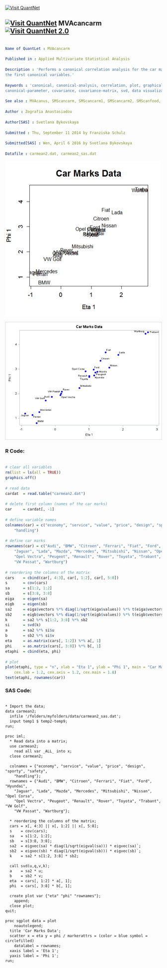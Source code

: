 
[<img src="https://github.com/QuantLet/Styleguide-and-FAQ/blob/master/pictures/banner.png" width="880" alt="Visit QuantNet">](http://quantlet.de/index.php?p=info)

## [<img src="https://github.com/QuantLet/Styleguide-and-Validation-procedure/blob/master/pictures/qloqo.png" alt="Visit QuantNet">](http://quantlet.de/) **MVAcancarm** [<img src="https://github.com/QuantLet/Styleguide-and-Validation-procedure/blob/master/pictures/QN2.png" width="60" alt="Visit QuantNet 2.0">](http://quantlet.de/d3/ia)

```yaml

Name of QuantLet : MVAcancarm

Published in : Applied Multivariate Statistical Analysis

Description : 'Performs a canonical correlation analysis for the car marks data and shows a plot of
the first canonical variables.'

Keywords : 'canonical, canonical-analysis, correlation, plot, graphical representation,
canonical-parameter, covariance, covariance-matrix, svd, data visualization, sas'

See also : MVAcanus, SMScancarm, SMScancarm1, SMScancarm2, SMScanfood, SMScanus

Author : Zografia Anastasiadou

Author[SAS] : Svetlana Bykovskaya

Submitted : Thu, September 11 2014 by Franziska Schulz

Submitted[SAS] : Wen, April 6 2016 by Svetlana Bykovskaya

Datafile : carmean2.dat, carmean2_sas.dat

```

![Picture1](MVAcancarm.png)

![Picture2](MVAcancarm_sas.png)


### R Code:
```r

# clear all variables
rm(list = ls(all = TRUE))
graphics.off()

# read data
cardat  = read.table("carmean2.dat")

# delete first column (names of the car marks)
car     = cardat[, -1]

# define variable names
colnames(car) = c("economy", "service", "value", "price", "design", "sporty", "safety", 
    "handling")

# define car marks
rownames(car) = c("Audi", "BMW", "Citroen", "Ferrari", "Fiat", "Ford", "Hyundai", 
    "Jaguar", "Lada", "Mazda", "Mercedes", "Mitsubishi", "Nissan", "Opel Corsa", 
    "Opel Vectra", "Peugeot", "Renault", "Rover", "Toyota", "Trabant", "VW Golf", 
    "VW Passat", "Wartburg")

# reordering the columns of the matrix
cars    = cbind(car[, 4:3], car[, 1:2], car[, 5:8])
s       = cov(cars)
sa      = s[1:2, 1:2]
sb      = s[3:8, 3:8]
eiga    = eigen(sa)
eigb    = eigen(sb)
sa2     = eiga$vectors %*% diag(1/sqrt(eiga$values)) %*% t(eiga$vectors)
sb2     = eigb$vectors %*% diag(1/sqrt(eigb$values)) %*% t(eigb$vectors)
k       = sa2 %*% s[1:2, 3:8] %*% sb2
si      = svd(k)
a       = sa2 %*% si$u
b       = sb2 %*% si$v
eta     = as.matrix(cars[, 1:2]) %*% a[, 1]
phi     = as.matrix(cars[, 3:8]) %*% b[, 1]
etaphi  = cbind(eta, phi)

# plot
plot(etaphi, type = "n", xlab = "Eta 1", ylab = "Phi 1", main = "Car Marks Data", 
    cex.lab = 1.2, cex.axis = 1.2, cex.main = 1.8)
text(etaphi, rownames(car))

```

### SAS Code:
```sas

* Import the data;
data carmean2;
  infile '/folders/myfolders/data/carmean2_sas.dat';
  input temp1 $ temp2-temp9;
run;

proc iml;
  * Read data into a matrix;
  use carmean2;
    read all var _ALL_ into x; 
  close carmean2;
  
  colnames = {"economy", "service", "value", "price", "design", "sporty", "safety", 
    "handling"}; 
  rownames = {"Audi", "BMW", "Citroen", "Ferrari", "Fiat", "Ford", "Hyundai", 
    "Jaguar", "Lada", "Mazda", "Mercedes", "Mitsubishi", "Nissan", "Opel Corsa", 
    "Opel Vectra", "Peugeot", "Renault", "Rover", "Toyota", "Trabant", "VW Golf", 
    "VW Passat", "Wartburg"};
  
  * reordering the columns of the matrix;
  cars = x[, 4:3] || x[, 1:2] || x[, 5:8];
  s    = cov(cars);
  sa   = s[1:2, 1:2];
  sb   = s[3:8, 3:8];
  sa2  = eigvec(sa) * diag(1/sqrt(eigval(sa))) * eigvec(sa)`;
  sb2  = eigvec(sb) * diag(1/sqrt(eigval(sb))) * eigvec(sb)`;
  k    = sa2 * s[1:2, 3:8] * sb2;
  
  call svd(u,q,v,k);
  a    = sa2 * u;
  b    = sb2 * v;
  eta  = cars[, 1:2] * a[, 1];
  phi  = cars[, 3:8] * b[, 1];
  
  create plot var {"eta" "phi" "rownames"};
    append;
  close plot;
quit;

proc sgplot data = plot
    noautolegend;
  title 'Car Marks Data';
  scatter x = eta y = phi / markerattrs = (color = blue symbol = circlefilled)
    datalabel = rownames;
  xaxis label = 'Eta 1';
  yaxis label = 'Phi 1';
run;

```
